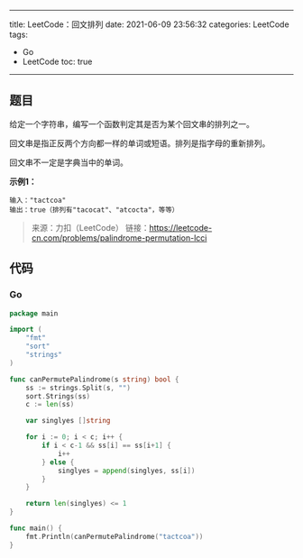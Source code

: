 ----
title: LeetCode：回文排列
date: 2021-06-09 23:56:32
categories: LeetCode
tags: 
- Go
- LeetCode
toc: true
----

## 题目

给定一个字符串，编写一个函数判定其是否为某个回文串的排列之一。

回文串是指正反两个方向都一样的单词或短语。排列是指字母的重新排列。

回文串不一定是字典当中的单词。

**示例1：**

```
输入："tactcoa"
输出：true（排列有"tacocat"、"atcocta"，等等）
```

<!-- more -->

> 来源：力扣（LeetCode）
> 链接：https://leetcode-cn.com/problems/palindrome-permutation-lcci

## 代码

### Go

```go
package main

import (
	"fmt"
	"sort"
	"strings"
)

func canPermutePalindrome(s string) bool {
	ss := strings.Split(s, "")
	sort.Strings(ss)
	c := len(ss)

	var singlyes []string

	for i := 0; i < c; i++ {
		if i < c-1 && ss[i] == ss[i+1] {
			i++
		} else {
			singlyes = append(singlyes, ss[i])
		}
	}

	return len(singlyes) <= 1
}

func main() {
	fmt.Println(canPermutePalindrome("tactcoa"))
}
```